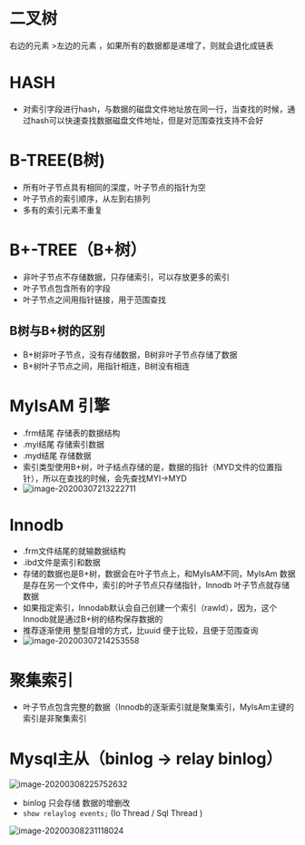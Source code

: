 # 二叉树 

右边的元素 >左边的元素 ，如果所有的数据都是递增了，则就会退化成链表

# HASH

* 对索引字段进行hash，与数据的磁盘文件地址放在同一行，当查找的时候，通过hash可以快速查找数据磁盘文件地址，但是对范围查找支持不会好

# B-TREE(B树)

* 所有叶子节点具有相同的深度，叶子节点的指针为空
* 叶子节点的索引顺序，从左到右排列
* 多有的索引元素不重复

# B+-TREE（B+树）

* 非叶子节点不存储数据，只存储索引，可以存放更多的索引
* 叶子节点包含所有的字段
* 叶子节点之间用指针链接，用于范围查找

## B树与B+树的区别

* B+树非叶子节点，没有存储数据，B树非叶子节点存储了数据
* B+树叶子节点之间，用指针相连，B树没有相连

# MyIsAM 引擎

* .frm结尾 存储表的数据结构
* .myi结尾 存储索引数据
* .myd结尾 存储数据
* 索引类型使用B+树，叶子结点存储的是，数据的指针（MYD文件的位置指针），所以在查找的时候，会先查找MYI->MYD
* ![image-20200307213222711](E:\develop\study_md\img\image-20200307213222711.png)

# Innodb

* .frm文件结尾的就输数据结构
* .ibd文件是索引和数据
* 存储的数据也是B+树，数据会在叶子节点上，和MyIsAM不同，MyIsAm 数据是存在另一个文件中，索引的叶子节点只存储指针，Innodb 叶子节点就存储数据
* 如果指定索引，Innodab默认会自己创建一个索引（rawId），因为，这个Innodb就是通过B+树的结构保存数据的
* 推荐逐渐使用 整型自增的方式，比uuid 便于比较，且便于范围查询
* ![image-20200307214253558](E:\develop\study_md\img\image-20200307214253558.png)

# 聚集索引

* 叶子节点包含完整的数据（Innodb的逐渐索引就是聚集索引，MyIsAm主键的索引是非聚集索引

# Mysql主从（binlog -> relay binlog）

![image-20200308225752632](C:\Users\Administrator\AppData\Roaming\Typora\typora-user-images\image-20200308225752632.png)

* binlog 只会存储 数据的增删改
* `show relaylog events;`  (Io Thread / Sql Thread )

![image-20200308231118024](C:\Users\Administrator\AppData\Roaming\Typora\typora-user-images\image-20200308231118024.png)